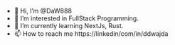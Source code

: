 - 👋 Hi, I’m @DaW888
- 👀 I’m interested in FullStack Programming.
- 🌱 I’m currently learning NextJs, Rust.
- 📫 How to reach me https://linkedin/com/in/ddwajda

<!---
DaW888/DaW888 is a ✨ special ✨ repository because its `README.md` (this file) appears on your GitHub profile.
You can click the Preview link to take a look at your changes.
--->
